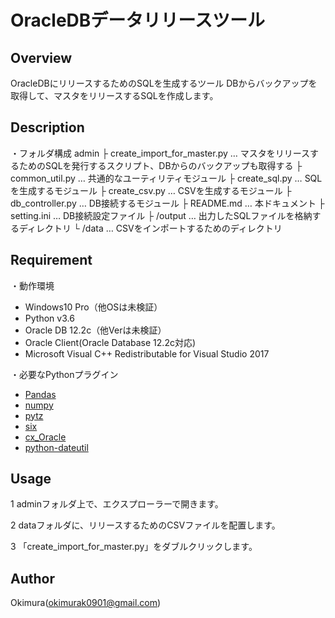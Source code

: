 OracleDBデータリリースツール
====
## Overview
OracleDBにリリースするためのSQLを生成するツール
DBからバックアップを取得して、マスタをリリースするSQLを作成します。

## Description
・フォルダ構成
 admin
  ├ create_import_for_master.py      … マスタをリリースするためのSQLを発行するスクリプト、DBからのバックアップも取得する
  ├ common_util.py                   … 共通的なユーティリティモジュール
  ├ create_sql.py                    … SQLを生成するモジュール
  ├ create_csv.py                    … CSVを生成するモジュール
  ├ db_controller.py                 … DB接続するモジュール
  ├ README.md                        … 本ドキュメント
  ├ setting.ini                      … DB接続設定ファイル
  ├ /output                          … 出力したSQLファイルを格納するディレクトリ
  └ /data                            … CSVをインポートするためのディレクトリ

## Requirement
・動作環境
   - Windows10 Pro（他OSは未検証）
   - Python v3.6
   - Oracle DB 12.2c（他Verは未検証）
   - Oracle Client(Oracle Database 12.2c対応)
   - Microsoft Visual C++ Redistributable for Visual Studio 2017

・必要なPythonプラグイン
   - [Pandas](https://pypi.org/project/pandas/)
   - [numpy](https://pypi.org/project/numpy/)
   - [pytz](https://pypi.org/project/pytz/)
   - [six](https://pypi.org/project/six/)
   - [cx_Oracle](https://pypi.org/project/cx-Oracle/)
   - [python-dateutil](https://pypi.org/project/python-dateutil/)

## Usage
1 adminフォルダ上で、エクスプローラーで開きます。

2 dataフォルダに、リリースするためのCSVファイルを配置します。

3 「create_import_for_master.py」をダブルクリックします。

## Author
Okimura(okimurak0901@gmail.com)